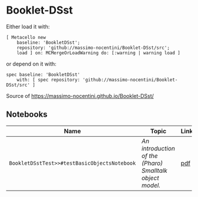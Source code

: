 # Booklet-DSst

Either load it with:

```smalltalk
[ Metacello new
    baseline: 'BookletDSst';
    repository: 'github://massimo-nocentini/Booklet-DSst/src';
    load ] on: MCMergeOrLoadWarning do: [:warning | warning load ]
```

or depend on it with:

```smalltalk
spec baseline: 'BookletDSst'
	with: [ spec repository: 'github://massimo-nocentini/Booklet-DSst/src' ]
```


Source of https://massimo-nocentini.github.io/Booklet-DSst/

## Notebooks

|Name|Topic|Link|
|---|---|---|
|`BookletDSstTest>>#testBasicObjectsNotebook`|_An introduction of the (Pharo) Smalltalk object model._|[pdf](https://github.com/massimo-nocentini/Booklet-DSst/blob/master/images/BookletDSstTest-testBasicObjectsNotebook.pdf)|
